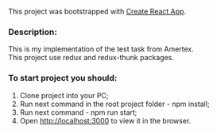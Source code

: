 This project was bootstrapped with [Create React App](https://github.com/facebook/create-react-app).

### Description:

This is my implementation of the test task from Amertex.<br />
This project use redux and redux-thunk packages.

### To start project you should:

1. Clone project into your PC;
2. Run next command in the root project folder - npm install;
3. Run next command - npm run start;
4. Open [http://localhost:3000](http://localhost:3000) to view it in the browser.

